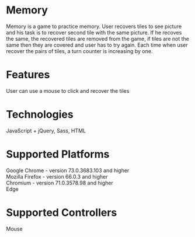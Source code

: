 # Memory
Memory is a game to practice memory. User recovers tiles to see picture and his task is to recover second tile with the same picture. If he recoves the same, the recovered tiles are removed from the game, if tiles are not the same then they are covered and user has to try again. Each time when user recover the pairs of tiles, a turn counter is increasing by one.
# Features
User can use a mouse to click and recover the tiles
# Technologies
JavaScript + jQuery, Sass, HTML
# Supported Platforms
Google Chrome - version 73.0.3683.103 and higher  
Mozilla Firefox - version 66.0.3 and higher  
Chromium - version 71.0.3578.98 and higher  
Edge
# Supported Controllers
Mouse
